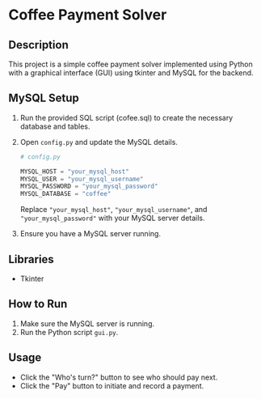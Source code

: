 # Coffee Payment Solver

## Description

This project is a simple coffee payment solver implemented using Python with a graphical interface (GUI) using tkinter and MySQL for the backend.

## MySQL Setup

1. Run the provided SQL script (cofee.sql) to create the necessary database and tables.

2. Open `config.py` and update the MySQL details.

    ```python
    # config.py

    MYSQL_HOST = "your_mysql_host"
    MYSQL_USER = "your_mysql_username"
    MYSQL_PASSWORD = "your_mysql_password"
    MYSQL_DATABASE = "coffee"
    ```

    Replace `"your_mysql_host"`, `"your_mysql_username"`, and `"your_mysql_password"` with your MySQL server details.

3. Ensure you have a MySQL server running.

## Libraries

- Tkinter

## How to Run

1. Make sure the MySQL server is running.
2. Run the Python script `gui.py`.

## Usage
- Click the "Who's turn?" button to see who should pay next.
- Click the "Pay" button to initiate and record a payment.

